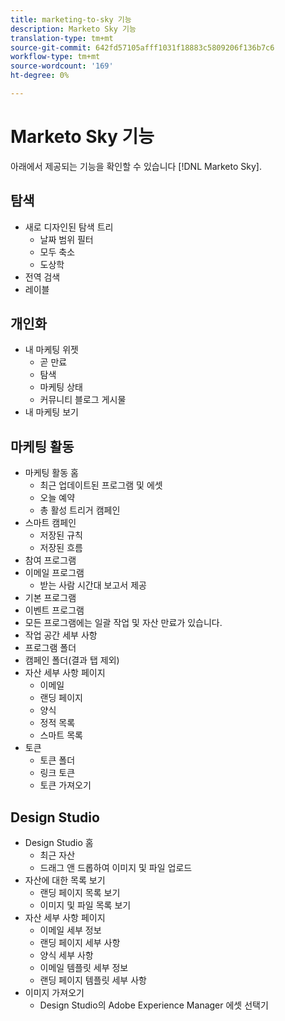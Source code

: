```yaml
---
title: marketing-to-sky 기능
description: Marketo Sky 기능
translation-type: tm+mt
source-git-commit: 642fd57105afff1031f18883c5809206f136b7c6
workflow-type: tm+mt
source-wordcount: '169'
ht-degree: 0%

---
```



# Marketo Sky 기능

아래에서 제공되는 기능을 확인할 수 있습니다 [!DNL Marketo Sky].

## 탐색

* 새로 디자인된 탐색 트리
   * 날짜 범위 필터
   * 모두 축소
   * 도상학
* 전역 검색
* 레이블

## 개인화

* 내 마케팅 위젯
   * 곧 만료
   * 탐색
   * 마케팅 상태
   * 커뮤니티 블로그 게시물
* 내 마케팅 보기

## 마케팅 활동

* 마케팅 활동 홈
   * 최근 업데이트된 프로그램 및 에셋
   * 오늘 예약
   * 총 활성 트리거 캠페인
* 스마트 캠페인
   * 저장된 규칙
   * 저장된 흐름
* 참여 프로그램
* 이메일 프로그램
   * 받는 사람 시간대 보고서 제공
* 기본 프로그램
* 이벤트 프로그램
* 모든 프로그램에는 일괄 작업 및 자산 만료가 있습니다.
* 작업 공간 세부 사항
* 프로그램 폴더
* 캠페인 폴더(결과 탭 제외)
* 자산 세부 사항 페이지
   * 이메일
   * 랜딩 페이지
   * 양식
   * 정적 목록
   * 스마트 목록
* 토큰
   * 토큰 폴더
   * 링크 토큰
   * 토큰 가져오기

## Design Studio

* Design Studio 홈
   * 최근 자산
   * 드래그 앤 드롭하여 이미지 및 파일 업로드
* 자산에 대한 목록 보기
   * 랜딩 페이지 목록 보기
   * 이미지 및 파일 목록 보기
* 자산 세부 사항 페이지
   * 이메일 세부 정보
   * 랜딩 페이지 세부 사항
   * 양식 세부 사항
   * 이메일 템플릿 세부 정보
   * 랜딩 페이지 템플릿 세부 사항
* 이미지 가져오기
   * Design Studio의 Adobe Experience Manager 에셋 선택기
